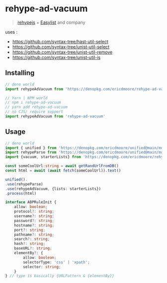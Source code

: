 # rehype-ad-vacuum

>  [rehypejs][rehype] + [Easylist](https://easylist.to/) and company

uses :
- https://github.com/syntax-tree/hast-util-select
- https://github.com/syntax-tree/unist-util-select
- https://github.com/syntax-tree/unist-util-remove
- https://github.com/syntax-tree/unist-util-is

## Installing

```js 
// deno world
import rehypeAdVacuum from 'https://denopkg.com/ericdmoore/rehype-ad-vacuum@main/mod.ts'
```

```js
// Yarn | NPM world
// npm i rehype-ad-vacuum
// yarn add rehype-ad-vacuum
// no CJS/ require support
import rehypeAdVacuum from 'rehype-ad-vacuum'
```

## Usage

```ts 
// deno world
import { unified } from 'https://denopkg.com/ericdmoore/unified@main/mod.ts';
import rehypeParse from 'https://denopkg.com/ericdmoore/unified@main/mod.ts';
import {vacuum, starterLists} from 'https://denopkg.com/ericdmoore/rehype-ad-vacuum@main/mod.ts'

const someCoolUrl:string = await getRandUrlFromDB()
const html = await (await fetch(someCoolUrl)).text()

unified().
.use(rehypeParse)
.use(rehypeAdVacuum, {lists: starterLists})
.process(html)
```

```ts
interface ABPRuleInit {
    allow: boolean;
    protocol?: string;
    username?: string;
    password?: string;
    hostname?: string;
    port?: string;
    pathname?: string;
    search?: string;
    hash?: string;
    baseURL?: string;
    elementBy?: {
        allow: boolean;
        selectorType: 'css' | 'xpath';
        selector: string;
    }
} // type is basically {URLPattern & {elementBy}}
```
<!-- Definitions -->
[rehype]: https://github.com/rehypejs/rehype

